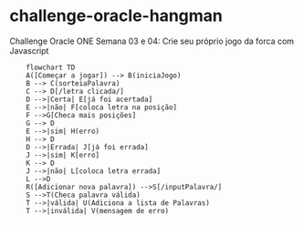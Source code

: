# challenge-oracle-hangman
Challenge Oracle ONE Semana 03 e 04: Crie seu próprio jogo da forca com Javascript

```mermaid
    flowchart TD
    A([Começar a jogar]) --> B(iniciaJogo)
    B --> C(sorteiaPalavra)
    C --> D[/letra clicada/]
    D -->|Certa| E[já foi acertada]
    E -->|não| F[coloca letra na posição]
    F -->G[Checa mais posições]
    G --> D
    E -->|sim| H(erro)
    H --> D
    D -->|Errada| J[já foi errada]
    J -->|sim| K[erro]
    K --> D
    J -->|não| L[coloca letra errada]
    L -->D
    R([Adicionar nova palavra]) -->S[/inputPalavra/]
    S -->T(Checa palavra válida)
    T -->|válida| U(Adiciona a lista de Palavras)
    T -->|inválida| V(mensagem de erro)
```
